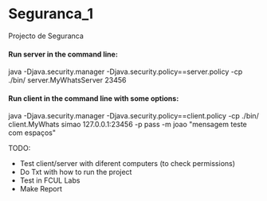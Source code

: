 # Seguranca_1
Projecto de Seguranca


#### Run server in the command line:
java -Djava.security.manager -Djava.security.policy==server.policy -cp ./bin/ server.MyWhatsServer 23456

#### Run client in the command line with some options:
java -Djava.security.manager -Djava.security.policy==client.policy -cp ./bin/ client.MyWhats simao 127.0.0.1:23456 -p pass -m joao "mensagem teste com espaços"

TODO:
- Test client/server with diferent computers (to check permissions)
- Do Txt with how to run the project
- Test in FCUL Labs
- Make Report